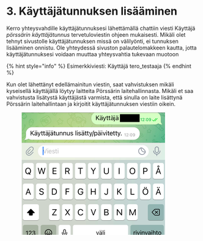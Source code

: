 # 3. Käyttäjätunnuksen lisääminen

Kerro yhteysvahdille käyttäjätunnuksesi lähettämällä chattiin viesti Käyttäjä _pörssärin käyttäjätunnus_ tervetuloviestin ohjeen mukaisesti. Mikäli olet tehnyt sivustolle käyttäjätunnuksen missä on välilyönti, ei tunnuksen lisääminen onnistu. Ole yhteydessä sivuston palautelomakkeen kautta, jotta käyttäjätunnuksesi voidaan muuttaa yhteysvahtia tukevaan muotoon

{% hint style="info" %}
Esimerkkiviesti: Käyttäjä tero\_testaaja
{% endhint %}

Kun olet lähettänyt edellämainitun viestin, saat vahvistuksen mikäli kyseisellä käyttäjällä löytyy laitteita Pörssärin laitehallinnasta. Mikäli et saa vahvistusta lisätystä käyttäjästä varmista, että sinulla on laite lisättynä Pörssärin laitehallintaan ja kirjoitit käyttäjätunnuksen viestiin oikein.

<figure><img src="../../.gitbook/assets/Nayttokuva 2023-4-25 kello 7.46.49.png" alt="" width="375"><figcaption></figcaption></figure>

